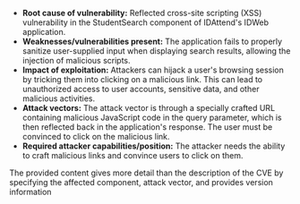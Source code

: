 - **Root cause of vulnerability:** Reflected cross-site scripting (XSS) vulnerability in the StudentSearch component of IDAttend's IDWeb application.
- **Weaknesses/vulnerabilities present:** The application fails to properly sanitize user-supplied input when displaying search results, allowing the injection of malicious scripts.
- **Impact of exploitation:** Attackers can hijack a user's browsing session by tricking them into clicking on a malicious link. This can lead to unauthorized access to user accounts, sensitive data, and other malicious activities.
- **Attack vectors:** The attack vector is through a specially crafted URL containing malicious JavaScript code in the query parameter, which is then reflected back in the application's response. The user must be convinced to click on the malicious link.
- **Required attacker capabilities/position:** The attacker needs the ability to craft malicious links and convince users to click on them.

The provided content gives more detail than the description of the CVE by specifying the affected component, attack vector, and provides version information